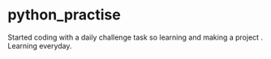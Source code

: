 # python_practise
Started coding with a daily challenge task so learning and making a project .
Learning everyday.
